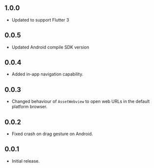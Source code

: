 ## 1.0.0

* Updated to support Flutter 3
## 0.0.5

* Updated Android compile SDK version
## 0.0.4

* Added in-app navigation capability.

## 0.0.3

* Changed behaviour of `AssetWebview` to open web URLs in the default platform browser.

## 0.0.2

* Fixed crash on drag gesture on Android.

## 0.0.1

* Initial release.
